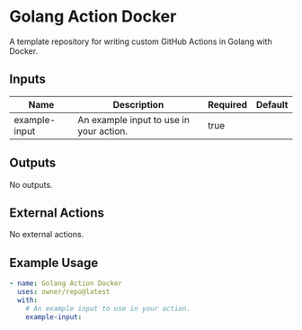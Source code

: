 # Golang Action Docker
A template repository for writing custom GitHub Actions in Golang with Docker.

## Inputs
| Name | Description | Required | Default |
| --- | --- | --- | --- |
| example-input | An example input to use in your action. | true |  |

## Outputs
No outputs.

## External Actions
No external actions.

## Example Usage
```yaml
- name: Golang Action Docker
  uses: owner/repo@latest
  with:
    # An example input to use in your action.
    example-input:
```

